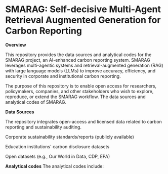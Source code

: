 # SMARAG: Self-decisive Multi-Agent Retrieval Augmented Generation for Carbon Reporting
**Overview**

This repository provides the data sources and analytical codes for the SMARAG project, an AI-enhanced carbon reporting system.
SMARAG leverages multi-agentic systems and retrieval-augmented generation (RAG) with large language models (LLMs) to improve accuracy, efficiency, and security in corporate and institutional carbon reporting.

The purpose of this repository is to enable open access for researchers, policymakers, companies, and other stakeholders who wish to explore, reproduce, or extend the SMARAG workflow.
The data sources and analytical codes of SMARAG.

**Data Sources**

The repository integrates open-access and licensed data related to carbon reporting and sustainability auditing.

Corporate sustainability standards/reports (publicly available)

Education institutions' carbon disclosure datasets

Open datasets (e.g., Our World in Data, CDP, EPA)

**Analytical codes**
The analytical codes include:

